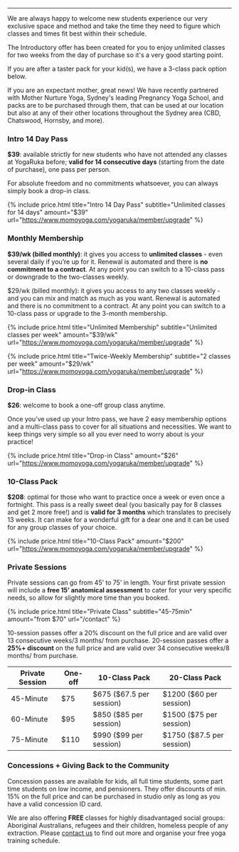 ---

We are always happy to welcome new students experience our very exclusive space and method and take the time they need to figure which classes and times fit best within their schedule. 
  
The Introductory offer has been created for you to enjoy unlimited classes for two weeks from the day of purchase so it's a very good starting point. 

If you are after a taster pack for your kid(s), we have a 3-class pack option below. 

If you are an expectant mother, great news! We have recently partnered with Mother Nurture Yoga, Sydney's leading Pregnancy Yoga School, and packs are to be purchased through them, that can be used at our location but also at any of their other locations throughout the Sydney area (CBD, Chatswood, Hornsby, and more). 

### Intro 14 Day Pass

**$39**: available strictly for new students who have not attended any classes at YogaRuka before; **valid for 14 consecutive days** (starting from the date of purchase), one pass per person.

For absolute freedom and no commitments whatsoever, you can always simply book a drop-in class.

{% include price.html title="Intro 14 Day Pass" subtitle="Unlimited classes for 14 days" amount="$39" url="https://www.momoyoga.com/yogaruka/member/upgrade" %}


### Monthly Membership

**$39/wk (billed monthly)**: it gives you access to **unlimited classes** - even several daily if you’re up for it. Renewal is automated and there is **no commitment to a contract**. At any point you can switch to a 10-class pass or downgrade to the two-classes weekly.

$29/wk (billed monthly): it gives you access to any two classes weekly - and you can mix and match as much as you want. Renewal is automated and there is no commitment to a contract. At any point you can switch to a 10-class pass or upgrade to the 3-month membership.

{% include price.html title="Unlimited Membership" subtitle="Unlimited classes per week" amount="$39/wk" url="https://www.momoyoga.com/yogaruka/member/upgrade" %}

{% include price.html title="Twice-Weekly Membership" subtitle="2 classes per week" amount="$29/wk" url="https://www.momoyoga.com/yogaruka/member/upgrade" %}


### Drop-in Class

**$26**: welcome to book a one-off group class anytime.

Once you’ve used up your Intro pass, we have 2 easy membership options and a multi-class pass to cover for all situations and necessities. We want to keep things very simple so all you ever need to worry about is your practice!

{% include price.html title="Drop-in Class" amount="$26" url="https://www.momoyoga.com/yogaruka/member/upgrade" %}


### 10-Class Pack

**$208**: optimal for those who want to practice once a week or even once a fortnight. This pass is a really sweet deal (you basically pay for 8 classes and get 2 more free!) and is **valid for 3 months** which translates to precisely 13 weeks. It can make for a wonderful gift for a dear one and it can be used for any group classes of your choice.

{% include price.html title="10-Class Pack" amount="$200" url="https://www.momoyoga.com/yogaruka/member/upgrade" %}

### Private Sessions 

Private sessions can go from 45’ to 75’ in length. Your first private session will include a **free 15’ anatomical assessment** to cater for your very specific needs, so allow for slightly more time than you booked.

{% include price.html title="Private Class" subtitle="45-75min" amount="from $70" url="/contact" %}
 
10-session passes offer a 20% discount on the full price and are valid over 13 consecutive weeks/3 months/ from purchase. 20-session passes offer a **25%+ discount** on the full price and are valid over 34 consecutive weeks/8 months/ from purchase.

<div class="card m-top--md">
	<table class="table">
		<thead>
			<tr>
				<th>Private Session</th>
				<th>One-off</th>
				<th>
					10-Class Pack
				</th>
				<th>
					20-Class Pack
				</th>
			</tr>
		</thead>
		<tbody>
			<tr>
				<td>45-Minute</td>
				<td>$75</td>
				<td>$675 ($67.5 per session)</td>
				<td>$1200 ($60 per session)</td>
			</tr>
			<tr>
				<td>60-Minute</td>
				<td>$95</td>
				<td>$850 ($85 per session)</td>
				<td>$1500 ($75 per session)</td>
			</tr>
			<tr>
				<td>75-Minute</td>
				<td>$110</td>
				<td>$990 ($99 per session)</td>
				<td>$1750 ($87.5 per session)</td>
			</tr>
		</tbody>
	</table>
</div>



### Concessions + Giving Back to the Community

Concession passes are available for kids, all full time students, some part time students on low income, and pensioners. They offer discounts of min. 15% on the full price and can be purchased in studio only as long as you have a valid concession ID card.

We are also offering **FREE** classes for highly disadvantaged social groups: Aboriginal Australians, refugees and their children, homeless people of any extraction. Please [contact us](/contact/) to find out more and organise your free yoga training schedule.
